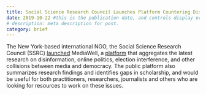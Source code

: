 ```yaml
---
title: Social Science Research Council Launches Platform Countering Disinformation 
date: 2019-10-22 #this is the publication date, and controls display order.
# description: meta description for post.
category: brief
---
```

The New York-based international NGO, the Social Science Research Council (SSRC) [launched][link1] MediaWell, a [platform][link2] that aggregates the latest research on disinformation, online politics, election interference, and other collisions between media and democracy. The public platform also summarizes research findings and identifies gaps in scholarship, and would be useful for both practitioners, researchers, journalists and others who are looking for resources to work on these issues. 

[link1]: https://twitter.com/ssrc_org/status/1186631074769784832?s=15
[link2]: https://mediawell.ssrc.org/
